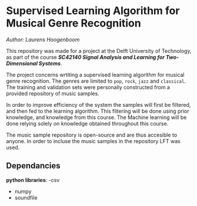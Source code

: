 # Supervised Learning Algorithm for Musical Genre Recognition

*Author: Laurens Hoogenboom*

This repository was made for a project at the Delft University of Technology, as part of the course **_SC42140 Signal Analysis and Learning for Two-Dimensional Systems_**.

The project concerns wrtiting a supervised learning algorithm for musical genre recognition. The genres are limited to `pop`, `rock`, `jazz` and `classical`. The training and validation sets were personally constructed from a provided repository of music samples.

In order to improve efficiency of the system the samples will first be filtered, and then fed to the learning algorithm. This filtering will be done using prior knowledge, and knowledge from this course. The Machine learning will be done relying solely on knowledge obtained throughout this course.

The music sample repository is open-source and are thus accesible to anyone. In order to incluse the music samples in the repository LFT was used.

## Dependancies
**python libraries**:
-csv
- numpy
- soundfile
